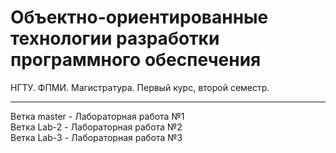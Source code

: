 # Объектно-ориентированные технологии разработки программного обеспечения

НГТУ. ФПМИ. Магистратура. Первый курс, второй семестр.

____


Ветка master - Лабораторная работа №1  
Ветка Lab-2 - Лабораторная работа №2  
Ветка Lab-3 - Лабораторная работа №3  